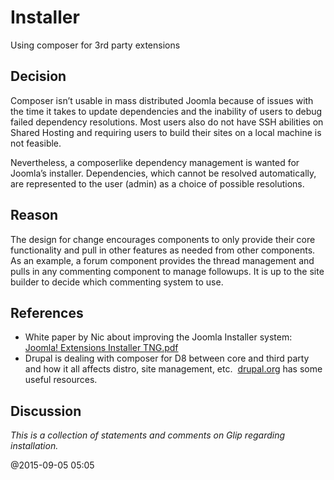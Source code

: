 # Installer
 
Using composer for 3rd party extensions

## Decision

Composer isn’t usable in mass distributed Joomla because of issues with the time it takes to 
update dependencies and the inability of users to debug failed dependency resolutions. Most 
users also do not have SSH abilities on Shared Hosting and requiring users to build their sites 
on a local machine is not feasible. 

Nevertheless, a composer­like dependency management is wanted for Joomla’s installer. 
Dependencies, which cannot be resolved automatically, are represented to the user (admin) as 
a choice of possible resolutions. 

## Reason

The design for change encourages components to only provide their core functionality and pull 
in other features as needed from other components. As an example, a forum component 
provides the thread management and pulls in any commenting component to manage 
follow­ups. It is up to the site builder to decide ​which commenting system to use.
 
## References

  - White paper by Nic about improving the Joomla Installer system: 
    [Joomla! Extensions Installer TNG.pdf](https://dl.dropboxusercontent.com/u/5168399/Joomla%21%20Extensions%20Installer%20TNG.pdf)
  - Drupal is dealing with composer for D8 between core and third party and how it all affects distro, site management, etc.​
  ​  [drupal.org](https://www.drupal.org/node/2002304​)  has some useful resources.
 
## Discussion

*This is a collection of statements and comments on Glip regarding installation.*

@2015-09-05 05:05
